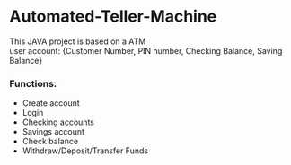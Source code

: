 # Automated-Teller-Machine

This JAVA project is based on a ATM <br>
user account: {Customer Number, PIN number, Checking Balance, Saving Balance}
### Functions:
- Create account <br>
- Login <br>
- Checking accounts <br>
- Savings account <br>
- Check balance <br>
- Withdraw/Deposit/Transfer Funds <br>

